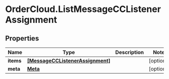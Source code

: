 # OrderCloud.ListMessageCCListenerAssignment

## Properties
Name | Type | Description | Notes
------------ | ------------- | ------------- | -------------
**items** | [**[MessageCCListenerAssignment]**](MessageCCListenerAssignment.md) |  | [optional] 
**meta** | [**Meta**](Meta.md) |  | [optional] 


